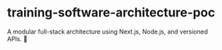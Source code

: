 # training-software-architecture-poc
A modular full-stack architecture using Next.js, Node.js, and versioned APIs. 🚀
